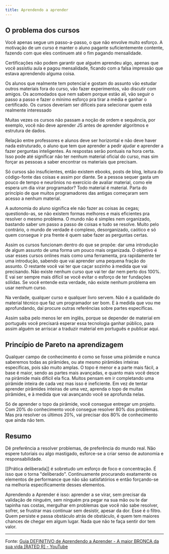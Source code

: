 ```yaml
---
title: Aprendendo a aprender
---
```


## O problema dos cursos
Você apenas segue um passo-a-passo, o que não envolve muito esforço. A motivação de um curso é manter o aluno pagante suficientemente contente, fazendo com que eles continuem até o fim pagando mensalidade.

Certificações não podem garantir que alguém aprendeu algo, apenas que você assistiu aula e pagou mensalidade, ficando com a falsa impressão que estava aprendendo alguma coisa.

Os alunos que realmente tem potencial e gostam do assunto vão estudar outros materiais fora do curso, vão fazer experimentos, vão discutir com amigos. Os acomodados que nem sabem porque estão ali, vão seguir o passo a passo e fazer o mínimo esforço pra tirar a média e ganhar o certificado. Os cursos deveriam ser difíceis para selecionar quem está realmente interessado

Muitas vezes os cursos não passam a noção de ordem e sequência, por exemplo, você não deve aprender JS antes de aprender algoritmos e estrutura de dados.

Relação entre professores e alunos deve ser horizontal e não deve haver nada estruturado, o aluno que tem que aprender a pedir ajudar e aprender a fazer perguntas inteligentes. As respostas serão pontuais na hora certa. Isso pode até significar não ter nenhum material oficial do curso, mas sim forçar as pessoas a saber encontrar os materiais que precisam.

Só cursos são insuficientes, então existem ebooks, posts de blog, leitura do código-fonte das coisas e assim por diante. Se a pessoa sequer gasta um pouco de tempo e neurônios no exercício de avaliar material, como ele espera um dia virar programador? Todo material é material. Parta do princípio de que muitos programadores das antigas começaram sem acesso a nenhum material.

A autonomia do aluno significa ele não fazer as coisas às cegas; questiondo-as, se não existem formas melhores e mais eficientes pra resolver o mesmo problema. O mundo não é simples nem organizado, bastando saber um passo a passo de coisas e tudo se resolve. Muito pelo contrário, o mundo de verdade é complexo, desorganizado, caótico e só quem consegue ir pra frente é quem sabe fazer as perguntas certas.

Assim os cursos funcionam dentro do que se propõe: dar uma introdução de algum assunto de uma forma um pouco mais organizada. O objetivo é usar esses cursos onlines mais como uma ferramenta, pra rapidamente ter uma introdução, sabendo que vai aprender uma pequena fração do assunto. O restante você vai ter que caçar sozinho à medida que vai precisando. Não existe nenhum curso que vai ter dar nem perto dos 100%. E vai ser sempre mais difícil se você evitar o esforço de ter fundações sólidas. Se você entende esta verdade, não existe nenhum problema em usar nenhum curso.

Na verdade, qualquer curso e qualquer livro servem. Não é a qualidade do material técnico que faz um programador ser bom. E à medida que vou me aprofundando, daí procure outras referências sobre partes específicas.

Assim saiba pelo menos ler em inglês, porque se depender de material em português você precisará esperar essa tecnologia ganhar público, para assim alguém se arriscar a traduzir material em português e publicar aqui.

## Princípio de Pareto na aprendizagem
Qualquer campo de conhecimento é como se fosse uma pirâmide e nunca saberemos todas as pirâmides, ou ate mesmo pirâmides inteiras específicas, pois são muito amplas. O topo é menor e a parte mais fácil, a base é maior, sendo as partes mais avançadas, e quanto mais você desce na pirâmide mais difícil ela fica. Muitos pensam em ir completando uma pirâmide inteira de cada vez mas isso é ineficiente. Em vez de tentar aprender pirâmides inteiras de uma vez, aprenda o topo de muitas pirâmides, e à medida que vai avançando você se aprofunda nelas. 

Só de aprender o topo da pirâmide, você consegue entregar um projeto. Com 20% do conhecimento você consegue resolver 80% dos problemas. Mas pra resolver os últimos 20%, vai precisar dos 80% de conhecimento que ainda não tem.

## Resumo
 Dê preferência a resolver problemas, de preferência do mundo real. Não espere tutoriais ou algo mastigado, esforce-se a criar senso de autonomia e responsabilidade.
 
 [[Prática deliberada]] é sobretudo um esforço de foco e concentração. É isso que o torna "deliberado". Continuamente procurando exatamente os elementos de performance que não são satisfatórios e então forçando-se na melhoria especificamente desses elementos.

Aprendendo a Aprender é isso: aprender a se virar, sem precisar da validação de ninguém, sem ninguém pra pegar na sua mão ou te dar tapinha nas costas, mergulhar em problemas que você não sabe resolver, sofrer, se frustrar mas continuar sem desistir, apesar da dor. Esse é o filtro. Quem persiste e passa obstáculo atrás de obstáculo, é quem tem maiores chances de chegar em algum lugar. Nada que não te faça sentir dor tem valor.

---

Fonte: [Guia DEFINITIVO de Aprendendo a Aprender - A maior BRONCA da sua vida \[RATED R\] - YouTube](https://www.youtube.com/watch?v=oUPaJxk6TZ0)